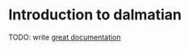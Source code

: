 # Introduction to dalmatian

TODO: write [great documentation](http://jacobian.org/writing/great-documentation/what-to-write/)
